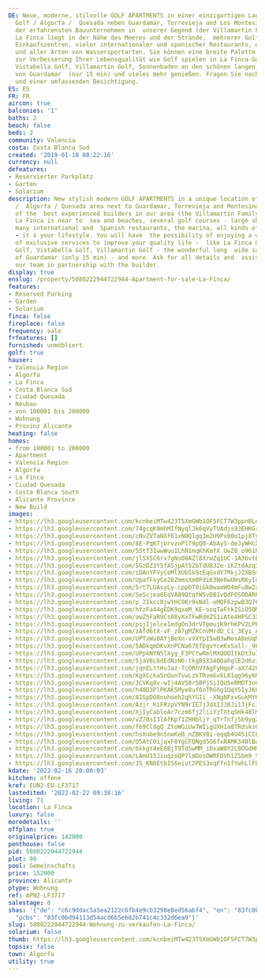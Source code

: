 ```yaml
---
DE: Neue, moderne, stilvolle GOLF APARTMENTS in einer einzigartigen Lage in La Finca
  Golf / Algorfa /  Quesada neben Guardamar, Torrevieja und Los Montesinos, eines
  der erfahrensten Bauunternehmen in  unserer Gegend (der Villamartin Family Builder).
  La Finca liegt in der Nähe des Meeres und der Strände,  mehrerer Golfplätze, großer
  Einkaufszentren, vieler internationaler und spanischer Restaurants, des  Yachthafens
  und aller Arten von Wassersportarten. Sie können eine breite Palette von exklusiven  Dienstleistungen
  zur Verbesserung Ihrer Lebensqualität wie Golf spielen in La Finca Golf, La Marquesa  Golf,
  Vistabella Golf, Villamartin Golf, Sonnenbaden an den schönen langen Sandstränden
  von Guardamar  (nur 15 min) und vieles mehr genießen. Fragen Sie nach allen Details
  und einer umfassenden Besichtigung.
ES: ES
FR: FR
aircon: true
balconies: '1'
baths: 2
beach: false
beds: 2
community: Valencia
costa: Costa Blanca Sud
created: '2019-01-18 08:22:16'
currency: null
defeatures:
- Reservierter Parkplatz
- Garten
- Solarium
description: New stylish modern GOLF APARTMENTS in a unique location of La Finca Golf
  /  Algorfa / Quesada area next to Guardamar, Torrevieja and Montesinos from one
  of the  best experienced builders in our area (the Villamartin Family Builder).
  La Finca is near to  sea and beaches, several golf courses - large shopping centres,
  many international and  Spanish restaurants, the marina, all kinds of water sports
  - it ́s your lifestyle. You will have  the possibility of enjoying a wide range
  of exclusive services to improve your quality life -  like La Finca Golf, La Marquesa
  Golf, Vistabella Golf, Villamartin Golf - the wonderful long  wide sandy beaches
  of Guardamar (only 15 min) - and more. Ask for all details and  assistance from
  our team in partnership with the builder.
display: true
enslug: /property/5080222944722944-Apartment-for-sale-La-Finca/
features:
- Reserved Parking
- Garden
- Solarium
finca: false
fireplace: false
frequency: sale
frfeatures: []
furnished: unmöbliert
golf: true
hauser:
- Valencia Region
- Algorfa
- La Finca
- Costa Blanca Sud
- Ciudad Quesada
- Neubau
- von 100001 bis 200000
- Wohnung
- Provinz Alicante
heating: false
homes:
- from 100001 to 200000
- Apartment
- Valencia Region
- Algorfa
- La Finca
- Ciudad Quesada
- Costa Blanca South
- Alicante Province
- New Build
images:
- https://lh3.googleusercontent.com/kcnbeiMTw423T5XmGWb1OF5FCT7W3ppnBLoMoyg78jbeCKQEyp4QmDpOS7w9q-3NFrmFXDZuSrug8HbCNWs6vZoj9NZOJRH5YA=w640-rj-e30-l100
- https://lh3.googleusercontent.com/74gcqK9mhMIfNyqlJk6qVyTUAdjs93EHKGr5wvFkMdknGPIqvSJTKTNfsm0ZHOe1Ct5m2xcNX_WpJKey8YgIL3qWcDJVtrn-=w640-rj-e30-l100
- https://lh3.googleusercontent.com/cNvZVTaNXf61xN0Qlgq3m2U9Px80o1pj8TyZv4ckC6aFfAtt-c6xmxJU7L0NCkNJjp6nlVYFwnnC9RDazSUQMCNEaZHf9BC20A=w640-rj-e30-l100
- https://lh3.googleusercontent.com/8E-PqKTjUrvznPl79pQ0-AbAyS-deJyWHcXqPRBqfW8iaaEcDdEGo4mUNx1aZ6h_jnyglcuDXNFLjzrb67uavn7oiY5hx7issA=w640-rj-e30-l100
- https://lh3.googleusercontent.com/55tf3IwwWuuILhN1mqKhKmfX_UwZ8_o961NjHkT_x-ecY4EcTW2TcXTFm2FHalZRxlKBTmxPS9MkpP45DFltDss24AB7OmKr8w=w640-rj-e30-l100
- https://lh3.googleusercontent.com/jlSX5C6rx7gNs06AZl8XrwZq1UC-1A36vtBlzOKL08DvKrV6PtqrhwbsivZowzkbEvwt_2rd_dc8UYdI5TfETHGZ2UkwocVC-A=w640-rj-e30-l100
- https://lh3.googleusercontent.com/SGzDZ3Y5fASjpAt5ZbTdU832e-iKZtdAzq3_UY1WeeAwqlHminpn55hz1ffKVTryRUxJm36lJfC73nSZOTzNTDf18Q5S7LBCZw=w640-rj-e30-l100
- https://lh3.googleusercontent.com/iDAnYFVyCeMlXUbSk9zEqGxdY7MkjJZXB5maVI25QEzBih3cWbLHQVJ3zxQtLMKSykgEj92Mv-ktAoub_59HqM13xA8274FMYw=w640-rj-e30-l100
- https://lh3.googleusercontent.com/UpafFxyCe28ZmmsXm0PdiK3Ne6wUHsRKyId02PvsO6cByPgN724t71vYX8pqCEmA7jhtwRvu3pc6jDRulhX3DVOFT4tCaRc_=w640-rj-e30-l100
- https://lh3.googleusercontent.com/5rt7LUAsyLy-cppOT0iGk0waoW04mFuBw2a4ae90PE76dw6oRMnDNL3eCpom-CSuunls8hEoMD4H45KLyfvWuqeeuWlSBWGaKZ8=w640-rj-e30-l100
- https://lh3.googleusercontent.com/SeScjea8EqVA89QtqfW5vDB1vQdFOSODARPKUUVOEIrAZ4_UBO51zGi-0WVAWgcP6muBHCDUsB6shLdsWnwlBpMnd6tjYpUN=w640-rj-e30-l100
- https://lh3.googleusercontent.com/p_2Ikcc0jwYHC0Kr9xNdl-oMQF6zpwB3Q76gxKoegeiH8eLWQBY3iLLnYwaWTDxVFpzYMS6xsimtvjAeMS5SI-tDFhE0R36_=w640-rj-e30-l100
- https://lh3.googleusercontent.com/hYzFa44gEDK9qxoM_KE-soqTaFtkISiO5QM1NBfN1Xgw8HoPZI9t_3iOLE5Yoz9h-HzZq58qdfpfnIUxtZy58FDY5iAvdX7K=w640-rj-e30-l100
- https://lh3.googleusercontent.com/awZ5FaR9Cs08yXxTFwRdmZS1iAte4HPSC3XZQpRdMJ8asRxWAnpbmTFLX5Q0YLFmUig5AWzduC7A_UciYHPzKiKyjo6KV_9Mjw=w640-rj-e30-l100
- https://lh3.googleusercontent.com/psjIjelce1edgOn3drVTpmujK9rhKPV2LPE2ZHeSriv_FNkM5dMOxLFbIJZjwuiOt_eohSXTGljKR2Wr9fh7o5Uey4-ZIQr8xlQ=w640-rj-e30-l100
- https://lh3.googleusercontent.com/zAfd6tX-vF_z87gMZKCnVMrdD_Ci_3Eyi_AOpxJf-QMskMq-z0bEUAeFt5HEmZv9AoKeRbGKwm609yYNsY38sARNn0MxBD743g=w640-rj-e30-l100
- https://lh3.googleusercontent.com/UPTxWu0AYjBeXn-vVXYpI5wB3wMosABeUqNnA6YxpHRH492b6-BmWLfGZZiJIaVWUaaIdtF-K4yRPsAWc8J5KtZgsLearlSP2A=w640-rj-e30-l100
- https://lh3.googleusercontent.com/5ADkqmDKvXnPCNa67EfEgvYceKxSall-_9P3xpisE_5GmRvTGuchZXkJFP98BYhRxnbFNP-5ONsuFW4lmPrrxACW_3hcicyagA=w640-rj-e30-l100
- https://lh3.googleusercontent.com/UPpkNYN5lXyg_F3PCtwRmlMXQOOItkDt3u7jS1wknFXewQPHYrR9I-Qb7Ymsc5lLv8EzwZiAf9xbOlZpqQ3PGfDnGcuoyj_nwQ=w640-rj-e30-l100
- https://lh3.googleusercontent.com/5jaV6L6dEdNzN6-tkgBSX3A0DahqlE2d6z3mc8SdZabEME5SkNwAXeaYL-33a39fpOKFjtjg5c37Z1nGVlSkbiNlY2UY97ZQC2M=w640-rj-e30-l100
- https://lh3.googleusercontent.com/jqnELttHvJaz-fcORhVYAgFyHqoP-aX7428upFtVXEu1vgr6cGVjgwn9NT3KO06OOd61pZtcclik_k2Sh5EbW4pHWzda8CObOQ=w640-rj-e30-l100
- https://lh3.googleusercontent.com/KgXCcka5nOunTvwLzkTRvmGxkL81qg96y6NXozbAVZ1gqmiuZEgl2hfpHjkx_-vWX1o_dMK9Jigs2adM_ua5ezPF3UhHIKgAGA=w640-rj-e30-l100
- https://lh3.googleusercontent.com/JCVKq8v-wIj4AV58r5BPjSiIQU5eRMOT3nG6CWCtuV_T6t314vSy_IFYnbvr9xfeOu-ba6pizJJgSY-NnHXVUdv-Ap7MOuzGko4=w640-rj-e30-l100
- https://lh3.googleusercontent.com/h40D3PlPKAK5Mye8uf6oTRGhg1QqY5IyJK0sytKrdXwNJiCcSVUjqlVx43-a2X2ds4xl2ca1nIy7PcWsOmsSbDlfN244ahxu=w640-rj-e30-l100
- https://lh3.googleusercontent.com/AIGpDO8nuhoeh2qhYGIi_-XNgNFxvGukMYHZv61BmM3OcSld9dwpCVWdHg3AlJhSXFc3_32TM4kIpVOUGUiB_jb0eXiPTexkQw=w640-rj-e30-l100
- https://lh3.googleusercontent.com/Azjr_KiFRzpVYN9rIE7jJdXIJJ8Ji13jFcJKNIKpC8LD_ibOmgkPWwDZsUsHpCDbZvynq7AwC6-ckpTZuB4jTxVQtKPYkFsfuA=w640-rj-e30-l100
- https://lh3.googleusercontent.com/XjIyCabloAr7czm6fj2liiYzTXtqSHk48lMGIJFStbPgsSgQ0N1A2UkFyFPlidXHSxfzcDhIdNKCvAFZfynDpMjWTzNdRO5cFQ=w640-rj-e30-l100
- https://lh3.googleusercontent.com/vZ7BsI3lAfKpf1ZHHbljY_qTrTnfj5b9yg2-Vv4IslkCASeeXwF_CCfDv3aeeh0cPpgnumIExuvexyMbhTYZj1XE3O_bP8X1ZN0=w640-rj-e30-l100
- https://lh3.googleusercontent.com/fb9Cl8gQ_ZtoWGiUw7WIigUXH1a8TRdsks0sRiD-sZ_X3K_DenCaixbKXaPq-MWoYnYguZrnHD7l97pkUCd3jzQuIRMEaE3pRQ=w640-rj-e30-l100
- https://lh3.googleusercontent.com/hsXube9nSnwKeB_nZBKV8i-eqqb4U45iCCLH0td9p0ZRDBRLffchdzTo4MPtPHSYNDTZTxDXqdGoPtUeFnNohJRXO7-7_VOosw=w640-rj-e30-l100
- https://lh3.googleusercontent.com/Q5AtCOijqxF8YgCFQNgd5G6fxRAMK34BlBaroW4bxF3PQt8JIyrpajxzRlLZGi04anHUZlAsyMNgSem4olW3YIimu_qCdvdsxg=w640-rj-e30-l100
- https://lh3.googleusercontent.com/6kkgY4eE6BjT9TdSwMM_iDxaW8Y2LBOGdHMcL3lN2n7J8r5jGFWclBrHxI3p_anFthqptJCOJ4Q-sfhT4h9h4Ld4BAWIcFxg0A=w640-rj-e30-l100
- https://lh3.googleusercontent.com/LAmU15JiuqzoQP7lmDosOWRFDVh1ZSbm9_SSx_r30k8VpLZEmxFKvxHGKjl_ToLDxFfQWU_gDs_-RWyzuO30pQK7lHwFuVSH=w640-rj-e30-l100
- https://lh3.googleusercontent.com/JS_KN8EtbIS6eiut2PES3xqFfn1fYwhLlFL21DcfT0wKLMgfJewuZF0_AuJ_AW3PqUW3mmEj7qpBO5MB9PdUfbjmWW1-jQp_0A=w640-rj-e30-l100
kdate: '2022-02-16 20:00:03'
kitchen: offene
kref: EUN2-EU-LF3717
lastedited: '2022-02-22 09:38:16'
living: 71
location: La Finca
luxury: false
moredetails: ''
offplan: true
originalprice: 142000
penthouse: false
pid: 5080222944722944
plot: 90
pool: Gemeinschafts
price: 152000
province: Alicante
ptype: Wohnung
ref: APN2-LF3717
salestage: 0
shas: '{"de": "c6c9ddac5a5ea2122c6fb4e9cb3298e8ed56abf4", "en": "83fc0bd94113d54acd6b5eb82b741c4c332d6ea9",
  "pcbs": "83fc0bd94113d54acd6b5eb82b741c4c332d6ea9"}'
slug: 5080222944722944-Wohnung-zu-verkaufen-La-Finca/
solarium: false
thumb: https://lh3.googleusercontent.com/kcnbeiMTw423T5XmGWb1OF5FCT7W3ppnBLoMoyg78jbeCKQEyp4QmDpOS7w9q-3NFrmFXDZuSrug8HbCNWs6vZoj9NZOJRH5YA=w400-h240-n-rj-e30-l100
topsix: false
town: Algorfa
utility: true
---
```

